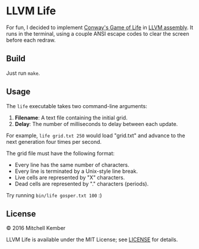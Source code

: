 # LLVM Life

For fun, I decided to implement [Conway's Game of Life][1] in [LLVM assembly][2]. It runs in the terminal, using a couple ANSI escape codes to clear the screen before each redraw.

[1]: https://en.wikipedia.org/wiki/Conway's_Game_of_Life
[2]: http://llvm.org/docs/LangRef.html

## Build

Just run `make`.

## Usage

The `life` executable takes two command-line arguments:

1. **Filename**: A text file containing the initial grid.
2. **Delay**: The number of milliseconds to delay between each update.

For example, `life grid.txt 250` would load "grid.txt" and advance to the next generation four times per second.

The grid file must have the following format:

- Every line has the same number of characters.
- Every line is terminated by a Unix-style line break.
- Live cells are represented by "X" characters.
- Dead cells are represented by "." characters (periods).

Try running `bin/life gosper.txt 100` :)

## License

© 2016 Mitchell Kember

LLVM Life is available under the MIT License; see [LICENSE](LICENSE.md) for details.
